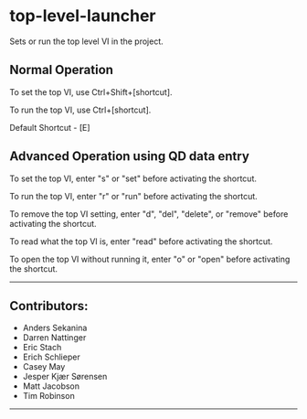 # top-level-launcher
Sets or run the top level VI in the project.

## Normal Operation
To set the top VI, use Ctrl+Shift+[shortcut].

To run the top VI, use Ctrl+[shortcut].

Default Shortcut - [E]

## Advanced Operation using QD data entry
To set the top VI, enter "s" or "set" before activating the shortcut.

To run the top VI, enter "r" or "run" before activating the shortcut.

To remove the top VI setting, enter "d", "del", "delete", or "remove" before activating the shortcut.

To read what the top VI is, enter "read" before activating the shortcut.

To open the top VI without running it, enter "o" or "open" before activating the shortcut.

-------------------
## Contributors:
+ Anders Sekanina
+ Darren Nattinger
+ Eric Stach
+ Erich Schlieper
+ Casey May
+ Jesper Kjær Sørensen
+ Matt Jacobson
+ Tim Robinson
-------------------
